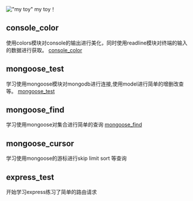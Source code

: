 !["my toy"](https://img.shields.io/badge/magicw-toy-green.svg)
my toy！

## console_color
使用colors模块对console的输出进行美化，同时使用readline模块对终端的输入的数据进行获取。
[console_color](https://code.csdn.net/a912293097/nodejstoys/tree/master/consol_colors)

## mongoose_test
学习使用mongoose模块对mongodb进行连接,使用model进行简单的增删改查等。
[mongoose_test](https://code.csdn.net/a912293097/nodejstoys/tree/master/mongoose_test)

## mongoose_find
学习使用mongoose对集合进行简单的查询
[mongoose_find](https://code.csdn.net/a912293097/nodejstoys/tree/master/mongoose_find)

## mongoose_cursor
学习使用mongoose的游标进行skip limit sort 等查询

## express_test
开始学习express练习了简单的路由请求